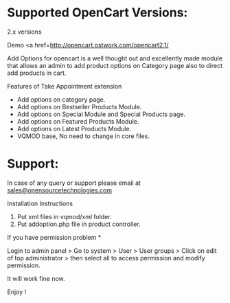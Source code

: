 Supported OpenCart Versions:
================
2.x versions

Demo <a href=http://opencart.ostwork.com/opencart2.1/

Add Options for opencart is a well thought out and excellently made module that allows an admin to add product options on Category page also to direct add products in cart.

Features of Take Appointment extension
- Add options on category page.
- Add options on Bestseller Products Module.
- Add options on Special Module and Special Products page.
- Add options on Featured Products Module.
- Add options on Latest Products Module.
- VQMOD base, No need to change in core files.

Support:
==============
In case of any query or support please email at sales@opensourcetechnologies.com

Installation Instructions

1. Put xml files in vqmod/xml folder.
2. Put addoption.php file in product controller.

If you have permission problem *

Login to admin panel > Go to system > User > User groups  >  Click on edit of top administrator > then select all to access permission and modify permission.

It will work fine now.
 
Enjoy ! 
